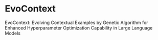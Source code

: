 # EvoContext
EvoContext: Evolving Contextual Examples by Genetic Algorithm for Enhanced Hyperparameter Optimization Capability in Large Language Models
